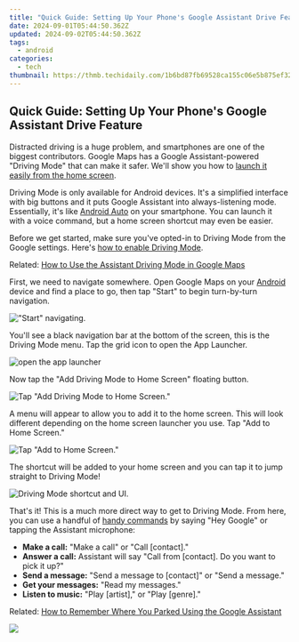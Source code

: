 ```yaml
---
title: "Quick Guide: Setting Up Your Phone's Google Assistant Drive Feature"
date: 2024-09-01T05:44:50.362Z
updated: 2024-09-02T05:44:50.362Z
tags:
  - android
categories:
  - tech
thumbnail: https://thmb.techidaily.com/1b6bd87fb69528ca155c06e5b875ef324da9b58f7b280352d1825d08ae0e7d31.png
---
```


## Quick Guide: Setting Up Your Phone's Google Assistant Drive Feature

Distracted driving is a huge problem, and smartphones are one of the biggest contributors. Google Maps has a Google Assistant-powered "Driving Mode" that can make it safer. We'll show you how to [launch it easily from the home screen](https://www.reviewgeek.com/104652/google-assistants-drive-mode-just-got-safer-thanks-to-new-shortcut/).

 Driving Mode is only available for Android devices. It's a simplified interface with big buttons and it puts Google Assistant into always-listening mode. Essentially, it's like [Android Auto](https://solve-popular.techidaily.com/boost-conversions-using-the-latest-cookiebot-technology-features/) on your smartphone. You can launch it with a voice command, but a home screen shortcut may even be easier.

 Before we get started, make sure you've opted-in to Driving Mode from the Google settings. Here's [how to enable Driving Mode](https://ios-unlock.techidaily.com/how-to-unlock-iphone-13-pro-max-without-passcode-4-easy-methods-by-drfone-ios/).

Related: [How to Use the Assistant Driving Mode in Google Maps](https://ios-unlock.techidaily.com/how-to-unlock-iphone-13-pro-max-without-passcode-4-easy-methods-by-drfone-ios/) 

 First, we need to navigate somewhere. Open Google Maps on your [Android](https://www.anrdoezrs.net/links/3607085/type/dlg/sid/UUhtgUeUpU207698/https://play.google.com/store/apps/details?id=com.google.android.apps.maps&hl=en%5FUS&gl=US) device and find a place to go, then tap "Start" to begin turn-by-turn navigation.

!["Start" navigating.](https://static1.howtogeekimages.com/wordpress/wp-content/uploads/2021/09/2021-09-22_16-15-25.png) 

 You'll see a black navigation bar at the bottom of the screen, this is the Driving Mode menu. Tap the grid icon to open the App Launcher.

![open the app launcher](https://static1.howtogeekimages.com/wordpress/wp-content/uploads/2020/12/2020-12-04_16-54-06.png) 

 Now tap the "Add Driving Mode to Home Screen" floating button.

![Tap "Add Driving Mode to Home Screen."](https://static1.howtogeekimages.com/wordpress/wp-content/uploads/2021/12/2021-12-06_11-40-40.png) 

 A menu will appear to allow you to add it to the home screen. This will look different depending on the home screen launcher you use. Tap "Add to Home Screen."

![Tap "Add to Home Screen."](https://static1.howtogeekimages.com/wordpress/wp-content/uploads/2021/12/2021-12-06_11-42-26.png) 

 The shortcut will be added to your home screen and you can tap it to jump straight to Driving Mode!

![Driving Mode shortcut and UI.](https://static1.howtogeekimages.com/wordpress/wp-content/uploads/2021/12/2021-12-06_13-49-28a.png) 

 That's it! This is a much more direct way to get to Driving Mode. From here, you can use a handful of [handy commands](https://win-solutions.techidaily.com/step-by-step-guide-to-get-your-astro-headset-recognized-by-command-center/) by saying "Hey Google" or tapping the Assistant microphone:

* **Make a call:** "Make a call" or "Call \[contact\]."
* **Answer a call:** Assistant will say "Call from \[contact\]. Do you want to pick it up?"
* **Send a message:** "Send a message to \[contact\]" or "Send a message."
* **Get your messages:** "Read my messages."
* **Listen to music:** "Play \[artist\]," or "Play \[genre\]."

Related: [How to Remember Where You Parked Using the Google Assistant](https://win-solutions.techidaily.com/step-by-step-guide-to-get-your-astro-headset-recognized-by-command-center/)

<ins class="adsbygoogle"
     style="display:block"
     data-ad-format="autorelaxed"
     data-ad-client="ca-pub-7571918770474297"
     data-ad-slot="1223367746"></ins>



<ins class="adsbygoogle"
     style="display:block"
     data-ad-client="ca-pub-7571918770474297"
     data-ad-slot="8358498916"
     data-ad-format="auto"
     data-full-width-responsive="true"></ins>



<!-- affiliate ads begin -->
<a href="https://secure.2checkout.com/order/checkout.php?PRODS=4728277&QTY=1&AFFILIATE=108875&CART=1"><img src="https://secure.avangate.com/images/merchant/f7f07e7dab09533bc71247a5b29a7373/products/1_iDeviceMessageBox.png" border="0"></a>
<!-- affiliate ads end -->